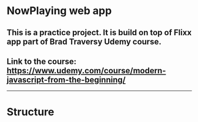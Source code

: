 #  NowPlaying web app
## This is a practice project. It is build on top of Flixx app part of Brad Traversy Udemy course. 
## Link to the course: <https://www.udemy.com/course/modern-javascript-from-the-beginning/>

---

# Structure
